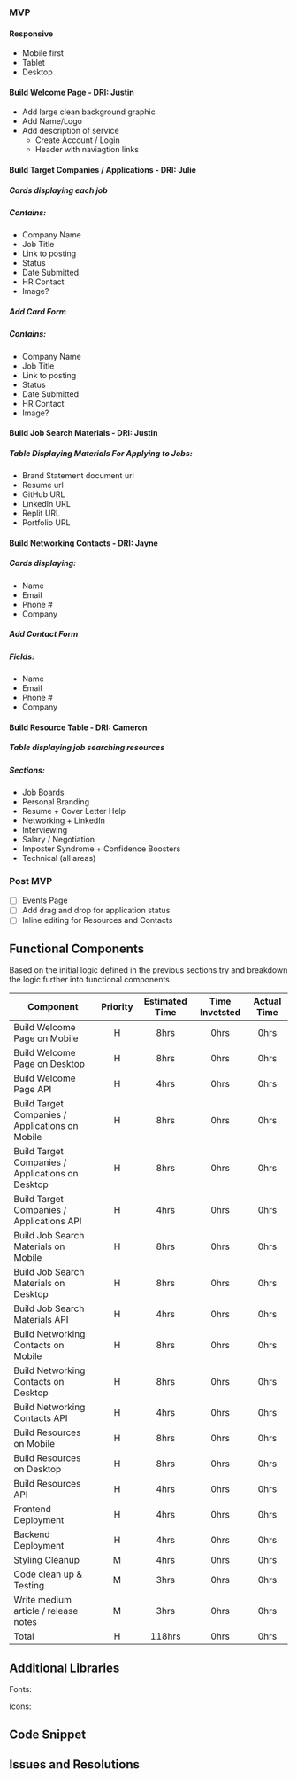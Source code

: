 ### MVP
#### Responsive
   - Mobile first
   - Tablet
   - Desktop
  
#### Build Welcome Page - **DRI: Justin** 
- Add large clean background graphic
- Add Name/Logo
- Add description of service
  - Create Account / Login 
  - Header with naviagtion links
	
#### Build Target Companies / Applications - **DRI: Julie**
##### Cards displaying each job
##### Contains:
- Company Name
- Job Title 
- Link to posting
- Status
- Date Submitted
- HR Contact
- Image?
##### Add Card Form
##### Contains:
- Company Name 
- Job Title 
- Link to posting
- Status
- Date Submitted
- HR Contact
- Image? 

#### Build Job Search Materials - **DRI: Justin** 
##### Table Displaying Materials For Applying to Jobs:
- Brand Statement document url
- Resume url
- GitHub URL
- LinkedIn URL
- Replit URL
- Portfolio URL
  

#### Build Networking Contacts - **DRI: Jayne**
##### Cards displaying:
- Name
- Email
- Phone #
- Company
##### Add Contact Form
##### Fields: 
- Name
- Email
- Phone #
- Company

#### Build Resource Table - **DRI: Cameron**
##### Table displaying job searching resources
##### Sections:
- Job Boards
- Personal Branding
- Resume + Cover Letter Help
- Networking + LinkedIn
- Interviewing
- Salary / Negotiation
- Imposter Syndrome + Confidence Boosters
- Technical (all areas)
  
### Post MVP
- [ ] Events Page
- [ ] Add drag and drop for application status
- [ ] Inline editing for Resources and Contacts

## Functional Components
Based on the initial logic defined in the previous sections try and breakdown the logic further into functional components.

| Component | Priority | Estimated Time | Time Invetsted | Actual Time |
| --- | :---: |  :---: | :---: | :---: |
| Build Welcome Page on Mobile | H | 8hrs| 0hrs | 0hrs |
| Build Welcome Page on Desktop | H | 8hrs| 0hrs | 0hrs |
| Build Welcome Page API | H | 4hrs| 0hrs | 0hrs |
| Build Target Companies / Applications on Mobile | H | 8hrs| 0hrs | 0hrs |
| Build Target Companies / Applications on Desktop | H | 8hrs| 0hrs | 0hrs |
| Build Target Companies / Applications API | H | 4hrs| 0hrs | 0hrs |
| Build Job Search Materials on Mobile | H | 8hrs| 0hrs | 0hrs |
| Build Job Search Materials on Desktop | H | 8hrs| 0hrs | 0hrs |
| Build Job Search Materials API | H | 4hrs| 0hrs | 0hrs |
| Build Networking Contacts on Mobile | H | 8hrs| 0hrs | 0hrs |
| Build Networking Contacts on Desktop | H | 8hrs| 0hrs | 0hrs |
| Build Networking Contacts API | H | 4hrs| 0hrs | 0hrs |
| Build Resources on Mobile | H | 8hrs| 0hrs | 0hrs |
| Build Resources on Desktop | H | 8hrs| 0hrs | 0hrs |
| Build Resources API | H | 4hrs| 0hrs | 0hrs |
| Frontend Deployment | H | 4hrs | 0hrs | 0hrs |
| Backend Deployment | H | 4hrs | 0hrs | 0hrs |
| Styling Cleanup | M | 4hrs | 0hrs | 0hrs |
| Code clean up & Testing | M | 3hrs | 0hrs | 0hrs |
| Write medium article / release notes | M | 3hrs | 0hrs | 0hrs |
| Total | H | 118hrs| 0hrs | 0hrs |


## Additional Libraries ##
Fonts:

Icons:

## Code Snippet

## Issues and Resolutions
